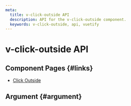 ```yaml
---
meta:
  title: v-click-outside API
  description: API for the v-click-outside component.
  keywords: v-click-outside, api, vuetify
---
```


# v-click-outside API

<entry-ad />

## Component Pages {#links}

- [Click Outside](directives/click-outside)

## Argument {#argument}

<api-section name="v-click-outside" section="argument" />

<backmatter />
